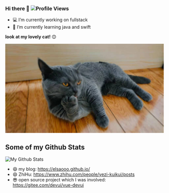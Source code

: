 ### Hi there 👋 ![Profile Views](https://komarev.com/ghpvc/?username=ElsaOOo&color=orange)

- 💻 I’m currently working on fullstack
- 🌱 I’m currently learning java and swift

**look at my lovely cat!** 😊

<img alt="GIF" src="./pics/my-cat.jpeg" />

## Some of my Github Stats

![My Github Stats](https://github-readme-stats.vercel.app/api?username=ElsaOOo&show_icons=true&title_color=fff&icon_color=79ff97&text_color=9f9f9f&bg_color=151515)

- 😄 my blog: https://elsaooo.github.io/
- 😄 ZhiHu: https://www.zhihu.com/people/yezi-kuikui/posts
- 😎 open source project which I was involved: https://gitee.com/devui/vue-devui
<!--
**ElsaOOo/ElsaOOo** is a ✨ _special_ ✨ repository because its `README.md` (this file) appears on your GitHub profile.

Here are some ideas to get you started:

- 🔭 I’m currently working on ...
- 🌱 I’m currently learning ...
- 👯 I’m looking to collaborate on ...
- 🤔 I’m looking for help with ...
- 💬 Ask me about ...
- 📫 How to reach me: ...
- 😄 Pronouns: ...
- ⚡ Fun fact: ...
  -->
